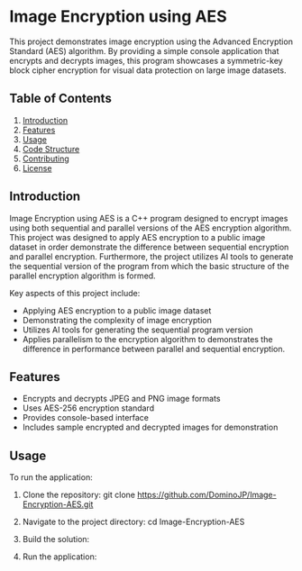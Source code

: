 # Image Encryption using AES

This project demonstrates image encryption using the Advanced Encryption Standard (AES) algorithm.
By providing a simple console application that encrypts and decrypts images, 
this program showcases a symmetric-key block cipher encryption for visual data protection on large image datasets.

## Table of Contents

1. [Introduction](#introduction)
2. [Features](#features)
3. [Usage](#usage)
4. [Code Structure](#code-structure)
5. [Contributing](#contributing)
6. [License](#license)

## Introduction

Image Encryption using AES is a C++ program designed to encrypt images using both sequential and parallel versions of the AES encryption algorithm.
This project was designed to apply AES encryption to a public image dataset in order demonstrate the difference between sequential encryption and parallel encryption.
Furthermore, the project utilizes AI tools to generate the sequential version of the program from which the basic structure of the parallel encryption algorithm is formed.

Key aspects of this project include:
- Applying AES encryption to a public image dataset
- Demonstrating the complexity of image encryption
- Utilizes AI tools for generating the sequential program version
- Applies parallelism to the encryption algorithm to demonstrates the difference in performance between parallel and sequential encryption.



## Features

- Encrypts and decrypts JPEG and PNG image formats
- Uses AES-256 encryption standard
- Provides console-based interface
- Includes sample encrypted and decrypted images for demonstration


## Usage

To run the application:

1. Clone the repository:
git clone https://github.com/DominoJP/Image-Encryption-AES.git

2. Navigate to the project directory:
cd Image-Encryption-AES

3. Build the solution:

4. Run the application: